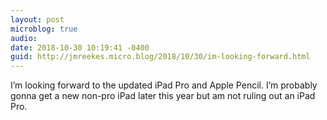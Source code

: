 ```yaml
---
layout: post
microblog: true
audio: 
date: 2018-10-30 10:19:41 -0400
guid: http://jmreekes.micro.blog/2018/10/30/im-looking-forward.html
---
```

I’m looking forward to the updated iPad Pro and Apple Pencil. I’m probably gonna get a new non-pro iPad later this year but am not ruling out an iPad Pro.
